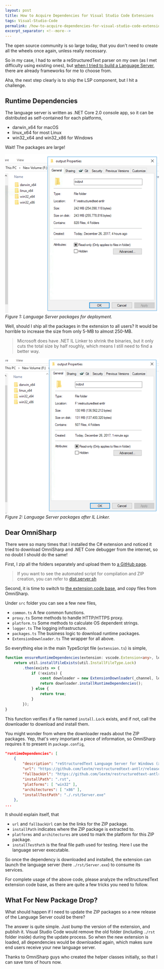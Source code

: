 ```yaml
---
layout: post
title: How to Acquire Dependencies for Visual Studio Code Extensions
tags: Visual-Studio-Code
permalink: /how-to-acquire-dependencies-for-visual-studio-code-extensions-9ca828cb168d
excerpt_separator: <!--more-->
---
```


The open source community is so large today, that you don't need to create all the wheels once again, unless really necessary.

So in my case, I had to write a reStructuredText parser on my own (as I met difficulty using existing ones), but [when I tried to build a Language Server](/how-to-write-your-language-server-in-c-d9302a44f694), there are already frameworks for me to choose from.

Aha, the next step clearly is to ship the LSP component, but I hit a challenge.
<!--more-->

## Runtime Dependencies
The language server is written as .NET Core 2.0 console app, so it can be distributed as self-contained for each platforms,

* darwin_x64 for macOS
* linux_x64 for most Linux
* win32_x64 and win32_x86 for Windows

Wait! The packages are large!

![img-description](/images/language-server-packages.png)
_Figure 1: Language Server packages for deployment._

Well, should I ship all the packages in the extension to all users? It would be horrible to increase the size from only 5-MB to almost 250-MB.

> Microsoft does have .NET IL Linker to shrink the binaries, but it only cuts the total size by half roughly, which means I still need to find a better way.

![img-description](/images/language-server-packages-2.png)
_Figure 2: Language Server packages after IL Linker._

## Dear OmniSharp
There were so many times that I installed the C# extension and noticed it tried to download OmniSharp and .NET Core debugger from the internet, so no doubt I should do the same!

First, I zip all the folders separately and upload them to [a GitHub page](https://github.com/lextm/restructuredtext-antlr/releases/tag/v0.9).

> If you want to see the automated script for compilation and ZIP creation, you can refer to [dist.server.sh](https://github.com/lextm/restructuredtext-antlr/blob/master/dist.server.sh)

Second, it is time to switch to [the extension code base](https://github.com/vscode-restructuredtext/vscode-restructuredtext), and copy files from OmniSharp.

Under `src` folder you can see a few new files,

* `common.ts` A few common functions.
* `proxy.ts` Some methods to handle HTTP/HTTPS proxy.
* `platform.ts` Some methods to calculate OS dependent strings.
* `logger.ts` The logging infrastructure.
* `packages.ts` The business logic to download runtime packages.
* `ExtensionDownloader.ts` The wrapper for all above.

So everything else in the main TypeScript file (`extension.ts`) is simple,

``` typescript
function ensureRuntimeDependencies(extension: vscode.Extension<any>, logger: Logger): Promise<boolean> {
    return util.installFileExists(util.InstallFileType.Lock)
        .then(exists => {
            if (!exists) {
                const downloader = new ExtensionDownloader(_channel, logger, extension.packageJSON);
                return downloader.installRuntimeDependencies();
            } else {
                return true;
            }
        });
}
```
This function verifies if a file named `install.Lock` exists, and if not, call the downloader to download and install them.

You might wonder from where the downloader reads about the ZIP packages. Yep, that's very important a piece of information, so OmniSharp requires it to present in `package.config`,

``` json
"runtimeDependencies": [
    {
        "description": "reStructuredText Language Server for Windows (x86)",
        "url": "https://github.com/lextm/restructuredtext-antlr/releases/download/v0.9/win32_x86.zip",
        "fallbackUrl": "https://github.com/lextm/restructuredtext-antlr/releases/download/v0.9/win32_x86.zip",
        "installPath": ".rst",
        "platforms": [ "win32" ],
        "architectures": [ "x86" ],
        "installTestPath": "./.rst/Server.exe"
    },
...
```
It should explain itself, that

* `url` and `fallbackUrl` can be the links for the ZIP package.
* `installPath` indicates where the ZIP package is extracted to.
* `platforms` and `architectures` are used to mark the platform for this ZIP package.
* `installTestPath` is the final file path used for testing. Here I use the language server executable.

So once the dependency is downloaded and installed, the extension can launch the language server (here `./rst/Server.exe`) to consume its services.

For complete usage of the above code, please analyze the reStructuredText extension code base, as there are quite a few tricks you need to follow.

## What For New Package Drop?
What should happen if I need to update the ZIP packages so a new release of the Language Server could be there?

The answer is quite simple. Just bump the version of the extension, and publish it. Visual Studio Code would remove the old folder (including `./rst` folder inside) during the update process. So when the new extension is loaded, all dependencies would be downloaded again, which makes sure end users receive your new language server.

Thanks to OmniSharp guys who created the helper classes initially, so that I can save tons of hours now.
